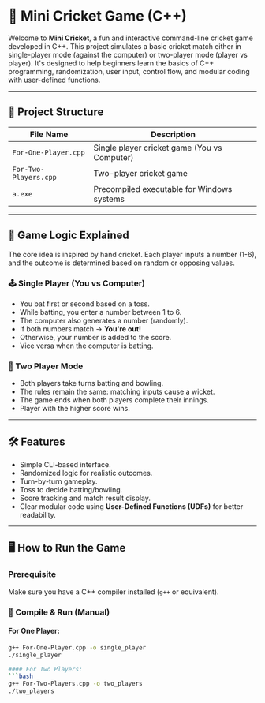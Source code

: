 # 🏏 Mini Cricket Game (C++)

Welcome to **Mini Cricket**, a fun and interactive command-line cricket game developed in C++. This project simulates a basic cricket match either in single-player mode (against the computer) or two-player mode (player vs player). It's designed to help beginners learn the basics of C++ programming, randomization, user input, control flow, and modular coding with user-defined functions.

---

## 📁 Project Structure

| File Name            | Description                                  |
|----------------------|----------------------------------------------|
| `For-One-Player.cpp` | Single player cricket game (You vs Computer) |
| `For-Two-Players.cpp`| Two-player cricket game                      |
| `a.exe`              | Precompiled executable for Windows systems   |

---

## 🧠 Game Logic Explained

The core idea is inspired by hand cricket. Each player inputs a number (1-6), and the outcome is determined based on random or opposing values.

### 🕹️ Single Player (You vs Computer)
- You bat first or second based on a toss.
- While batting, you enter a number between 1 to 6.
- The computer also generates a number (randomly).
- If both numbers match → **You're out!**
- Otherwise, your number is added to the score.
- Vice versa when the computer is batting.

### 👥 Two Player Mode
- Both players take turns batting and bowling.
- The rules remain the same: matching inputs cause a wicket.
- The game ends when both players complete their innings.
- Player with the higher score wins.

---

## 🛠 Features

- Simple CLI-based interface.
- Randomized logic for realistic outcomes.
- Turn-by-turn gameplay.
- Toss to decide batting/bowling.
- Score tracking and match result display.
- Clear modular code using **User-Defined Functions (UDFs)** for better readability.

---

## 🖥️ How to Run the Game

### Prerequisite
Make sure you have a C++ compiler installed (`g++` or equivalent).

### 🔧 Compile & Run (Manual)

#### For One Player:
```bash
g++ For-One-Player.cpp -o single_player
./single_player

#### For Two Players:
```bash
g++ For-Two-Players.cpp -o two_players
./two_players
